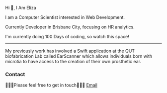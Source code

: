 Hi 👋, I Am Eliza

I am a Computer Scientist interested in Web Development.

Currently Developer in Brisbane City, focusing on HR analytics.

I'm currently doing 100 Days of coding, so watch this space!

___________________________________________________________________

My previously work has involved a Swift application at the QUT biofabrication Lab called EarScanner which allows individuals born with microtia to have access to the creation of their own prosthetic ear. 


### Contact

👨🏻‍💻Please feel free to get in touch💁🏻‍♂️ [Email](ejfury@protonmail.com)

####

